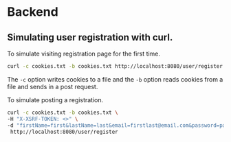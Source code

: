 # Backend

## Simulating user registration with curl.

To simulate visiting registration page for the first time.

```bash
curl -c cookies.txt -b cookies.txt http://localhost:8080/user/register
```

The `-c` option writes cookies to a file and the `-b` option reads cookies from a file and sends in a post request.

To simulate posting a registration.

```bash
curl -c cookies.txt -b cookies.txt \
-H "X-XSRF-TOKEN: <>" \
-d "firstName=first&lastName=last&email=firstlast@email.com&password=password" \
 http://localhost:8080/user/register
```